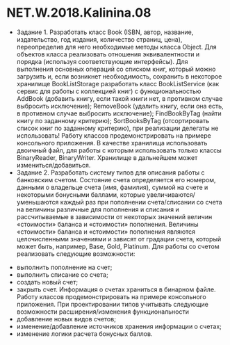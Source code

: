 # NET.W.2018.Kalinina.08
* Задание 1. Разработать класс Book (ISBN, автор, название, издательство, год издания, количество страниц, цена), переопределив для него необходимые методы класса Object. Для объектов класса реализовать отношения эквивалентности и порядка (используя соответствующие интерфейсы). Для выполнения основных операций со списком книг, который можно загрузить и, если возникнет необходимость, сохранить в некоторое хранилище BookListStorage разработать класс BookListService (как сервис для работы с коллекцией книг) с функциональностью AddBook (добавить книгу, если такой книги нет, в противном случае выбросить исключение); RemoveBook (удалить книгу, если она есть, в противном случае выбросить исключение); FindBookByTag (найти книгу по заданному критерию); SortBooksByTag (отсортировать список книг по заданному критерию), при реализации делегаты не использовать!
Работу классов продемонстрировать на примере консольного приложения.
В качестве хранилища использовать двоичный файл, для работы с которым использовать только классы BinaryReader, BinaryWriter. Хранилище в дальнейшем может измениться/добавиться.
* Задание 2. Разработать систему типов для описания работы с банковским счетом. Состояние счета определяется его номером, данными о владельце счета (имя, фамилия), суммой на счете и некоторыми бонусными баллами, которые увеличиваются/уменьшаются каждый раз при пополнении счета/списании со счета на величины различные для пополнения и списания и рассчитываемые в зависимости от некоторых значений величин «стоимости» баланса и «стоимости» пополнения. Величины «стоимости» баланса и «стоимости» пополнения являются целочисленными значениями и зависят от градации счета, который может быть, например, Base, Gold, Platinum. 
Для работы со счетом реализовать следующие возможности: 
- выполнить пополнение на счет; 
- выполнить списание со счета; 
- создать новый счет; 
- закрыть счет.
Информация о счетах храниться в бинарном файле. 
Работу классов продемонстрировать на примере консольного приложения.
При проектировании типов учитывать следующие возможности расширения/изменения
функциональности
- добавление новых видов счетов;
- изменение/добавление источников хранения информации о счетах;
- изменение логики расчета бонусных баллов.
